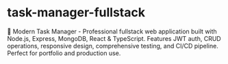 # task-manager-fullstack
🚀 Modern Task Manager - Professional fullstack web application built with Node.js, Express, MongoDB, React &amp; TypeScript. Features JWT auth, CRUD operations, responsive design, comprehensive testing, and CI/CD pipeline. Perfect for portfolio and production use.
